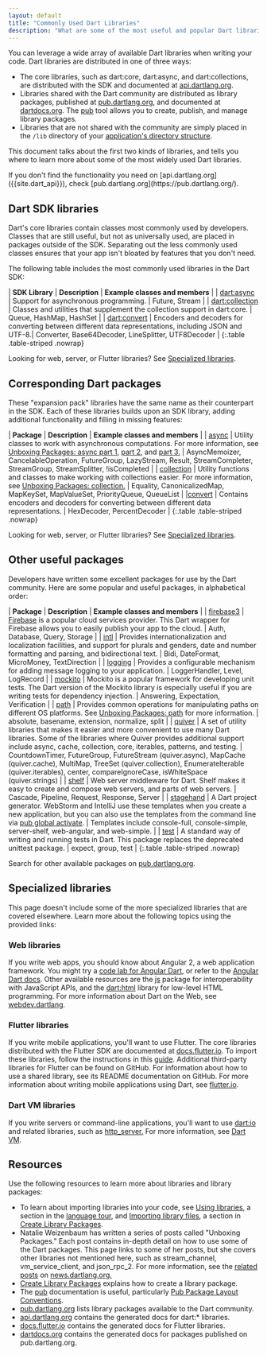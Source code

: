 ```yaml
---
layout: default
title: "Commonly Used Dart Libraries"
description: "What are some of the most useful and popular Dart libraries and where can you learn more?"
---
```


You can leverage a wide array of available Dart libraries when writing your code.
Dart libraries are distributed in one of three ways:

* The core libraries, such as dart:core, dart:async, and dart:collections,
  are distributed with the SDK and documented at [api.dartlang.org]({{site.dart_api}}).
* Libraries shared with the Dart community are distributed as library packages,
  published at [pub.dartlang.org](https://pub.dartlang.org/), and documented at
  [dartdocs.org](https://www.dartdocs.org/). The [pub](/tools/pub/) tool
  allows you to create, publish, and manage library packages.
* Libraries that are not shared with the community are simply placed in the
  `/lib` directory of your [application's directory
  structure](https://www.dartlang.org/tools/pub/package-layout#public-directories).

This document talks about the first two kinds of libraries,
and tells you where to learn more about some of the most widely used Dart libraries.

<aside class="alert alert-info" markdown="1">
If you don't find the functionality you need on [api.dartlang.org]({{site.dart_api}}),
check [pub.dartlang.org](https://pub.dartlang.org/).
</aside>

## Dart SDK libraries

Dart's core libraries contain classes most commonly used by developers.
Classes that are still useful, but not as universally used,
are placed in packages outside of the SDK.
Separating out the less commonly used classes ensures that your app
isn't bloated by features that you don't need.

The following table includes the most commonly used libraries in the Dart SDK:

| **SDK Library** | **Description** | **Example classes and members** |
| [dart:async](https://api.dartlang.org/stable/dart-async/dart-async-library.html) | Support for asynchronous programming. | Future, Stream |
| [dart:collection](https://api.dartlang.org/stable/dart-collection/dart-collection-library.html) | Classes and utilities that supplement the collection support in dart:core. | Queue, HashMap, HashSet |
| [dart:convert](https://api.dartlang.org/stable/dart-convert/dart-convert-library.html) | Encoders and decoders for converting between different data representations, including JSON and UTF-8.| Converter, Base64Decoder, LineSplitter, UTF8Decoder |
{:.table .table-striped .nowrap}

Looking for web, server, or Flutter libraries?
See [Specialized libraries](#specialized-libraries).

## Corresponding Dart packages

These "expansion pack" libraries have the same name as their counterpart in the SDK.
Each of these libraries builds upon an SDK library, adding
additional functionality and filling in missing features:

| **Package** | **Description** | **Example classes and members** |
| [async](https://www.dartdocs.org/documentation/async/latest/) | Utility classes to work with asynchronous computations. For more information, see [Unboxing Packages: async part 1](http://news.dartlang.org/2016/03/unboxing-packages-async-part-1.html), [part 2](http://news.dartlang.org/2016/03/unboxing-packages-async-part-2.html), and [part 3.](http://news.dartlang.org/2016/04/unboxing-packages-async-part-3.html) | AsyncMemoizer, CancelableOperation, FutureGroup, LazyStream, Result, StreamCompleter, StreamGroup, StreamSplitter, !isCompleted  |
| [collection](https://www.dartdocs.org/documentation/collection/latest) | Utility functions and classes to make working with collections easier. For more information, see [Unboxing Packages: collection.](http://news.dartlang.org/2016/01/unboxing-packages-collection.html) | Equality, CanonicalizedMap, MapKeySet, MapValueSet, PriorityQueue, QueueList |
|[convert](https://www.dartdocs.org/documentation/convert/latest/) | Contains encoders and decoders for converting between different data representations. | HexDecoder, PercentDecoder |
{:.table .table-striped .nowrap}

Looking for web, server, or Flutter libraries?
See [Specialized libraries](#specialized-libraries).

## Other useful packages

Developers have written some excellent packages for use by the
Dart community.  Here are some popular and useful packages,
in alphabetical order:

| **Package** | **Description** | **Example classes and members** |
| [firebase3](https://pub.dartlang.org/packages/firebase3) | [Firebase](https://firebase.google.com) is a popular cloud services provider.  This Dart wrapper for Firebase allows you to easily publish your app to the cloud. | Auth, Database, Query, Storage |
| [intl](https://pub.dartlang.org/packages/intl) | Provides internationalization and localization facilities, and support for plurals and genders, date and number formatting and parsing, and bidirectional text. | Bidi, DateFormat, MicroMoney, TextDirection |
| [logging](https://pub.dartlang.org/packages/logging) | Provides a configurable mechanism for adding message logging to your application. | LoggerHandler, Level, LogRecord |
| [mockito](https://pub.dartlang.org/packages/mockito) | Mockito is a popular framework for developing unit tests.  The Dart version of the Mockito library is especially useful if you are writing tests for dependency injection. | Answering, Expectation, Verification |
| [path](https://pub.dartlang.org/packages/path) | Provides common operations for manipulating paths on different OS platforms. See [Unboxing Packages: path](http://news.dartlang.org/2016/06/unboxing-packages-path.html) for more information. | absolute, basename, extension, normalize, split |
| [quiver](https://pub.dartlang.org/packages/quiver) | A set of utility libraries that makes it easier and more convenient to use many Dart libraries. Some of the libraries where Quiver provides additional support include async, cache, collection, core, iterables, patterns, and testing. | CountdownTimer, FutureGroup, FutureStream (quiver.async), MapCache (quiver.cache), MultiMap, TreeSet (quiver.collection), EnumerateIterable (quiver.iterables), center, compareIgnoreCase, isWhiteSpace (quiver.strings)  |
| [shelf](https://pub.dartlang.org/packages/shelf) | Web server middleware for Dart. Shelf makes it easy to create and compose web servers, and parts of web servers. | Cascade, Pipeline, Request, Response, Server |
| [stagehand](https://pub.dartlang.org/packages/stagehand) | A Dart project generator. WebStorm and IntelliJ use these templates when you create a new application, but you can also use the templates from the command line via [pub global activate](https://www.dartlang.org/tools/pub/cmd/pub-global). | Templates include console-full, console-simple, server-shelf, web-angular, and web-simple. |
| [test](https://pub.dartlang.org/packages/test) | A standard way of writing and running tests in Dart. This package replaces the deprecated unittest package. | expect, group, test |
{:.table .table-striped .nowrap}

Search for other available packages on [pub.dartlang.org](https://pub.dartlang.org/).

## Specialized libraries

This page doesn't include some of the more specialized libraries that are covered
elsewhere. Learn more about the following topics using the provided links:

### Web libraries

If you write web apps, you should know about Angular 2, a web application framework.
You might try a [code lab for Angular Dart](https://webdev.dartlang.org/codelabs/ng2),
or refer to the [Angular Dart docs](https://angular.io/docs/dart/latest/).
Other available resources are the
[js](https://www.dartdocs.org/documentation/js/latest) package
for interoperability with JavaScript APIs, and the
[dart:html](https://api.dartlang.org/stable/dart-html/dart-html-library.html)
library for low-level HTML programming.
For more information about Dart on the Web, see [webdev.dartlang]({{site.webdev}}).

### Flutter libraries

If you write mobile applications, you'll want to use Flutter.
The core libraries distributed with the Flutter SDK are documented at
[docs.flutter.io](http://docs.flutter.io/). To import these libraries,
follow the instructions in this
[guide](https://www.dartlang.org/tools/pub/get-started#importing-libraries-from-packages).
Additional third-party libraries for Flutter can be found on GitHub.
For information about how to use a shared library,
see its README documentation on GitHub.
For more information about writing mobile applications using Dart,
see [flutter.io]({{site.flutter}}).

### Dart VM libraries

If you write servers or command-line applications, you'll
want to use [dart:io](https://api.dartlang.org/stable/dart-io/dart-io-library.html)
and related libraries, such as
[http_server.](https://pub.dartlang.org/packages/http_server)
For more information, see [Dart VM](/dart-vm/).

## Resources

Use the following resources to learn more about libraries and library packages:

* To learn about importing libraries into your code, see
  [Using libraries](/guides/language/language-tour#libraries-and-visibility),
  a section in the [language tour](/guides/language/language-tour), and
  [Importing library
  files](/guides/libraries/create-library-packages#importing-library-files),
  a section in [Create Library Packages](/guides/libraries/create-library-packages).
* Natalie Weizenbaum has written a series of posts called "Unboxing Packages."
  Each post contains in-depth detail on how to use some of the Dart packages.
  This page links to some of her posts, but she covers other libraries
  not mentioned here, such as stream_channel, vm_service_client, and json_rpc_2.
  For more information,
  see the [related posts](http://news.dartlang.org/search/label/Unboxing%20Packages)
  on [news.dartlang.org.](http://news.dartlang.org/)
* [Create Library Packages](/guides/libraries/create-library-packages)
  explains how to create a library package.
* The [pub](/tools/pub) documentation is useful, particularly
  [Pub Package Layout Conventions](/tools/pub/package-layout).
* [pub.dartlang.org](https://pub.dartlang.org) lists library packages available
  to the Dart community.
* [api.dartlang.org]({{site.dart_api}}) contains the generated docs for dart:* libraries.
* [docs.flutter.io](http://docs.flutter.io/) contains the generated docs for Flutter
  libraries.
* [dartdocs.org](https://www.dartdocs.org/) contains the generated docs for
  packages published on pub.dartlang.org.

